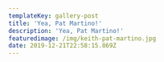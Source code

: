 ```yaml
---
templateKey: gallery-post
title: 'Yea, Pat Martino!'
description: 'Yea, Pat Martino!'
featuredimage: /img/keith-pat-martino.jpg
date: 2019-12-21T22:58:15.869Z
---
```


